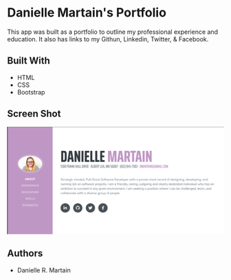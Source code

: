 # Danielle Martain's Portfolio

This app was built as a portfolio to outline my professional experience and education. It also has links to my Githun, Linkedin, Twitter, & Facebook.


## Built With

- HTML
- CSS
- Bootstrap



## Screen Shot

![Portfolio](website-screenshot.png)


## Authors

* Danielle R. Martain

